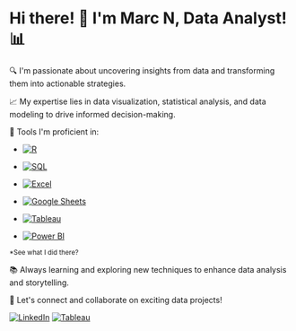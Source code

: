 
# Hi there! 👋 I'm Marc N, Data Analyst! 📊

🔍 I'm passionate about uncovering insights from data and transforming them into actionable strategies. 

📈 My expertise lies in data visualization, statistical analysis, and data modeling to drive informed decision-making.

🧰 Tools I'm proficient in:
-  [![R](https://img.shields.io/badge/-R-276DC3?style=flat-square&logo=R&logoColor=white)](https://www.r-project.org/)

-  [![SQL](https://img.shields.io/badge/-SQL-9cf?style=flat-square&logo=sql&logoColor=white)](https://en.wikipedia.org/wiki/SQL)

-  [![Excel](https://img.shields.io/badge/-Excel-green?style=flat-square&logo=Microsoft%20Excel&logoColor=white)](https://www.microsoft.com/en-us/microsoft-365/excel)

-  [![Google Sheets](https://img.shields.io/badge/-Google%20Sheets-brightgreen?style=flat-square&logo=Google%20Sheets&logoColor=white)](https://www.google.com/sheets/about/)

-  [![Tableau](https://img.shields.io/badge/-Tableau-blue?style=flat-square&logo=Tableau&logoColor=white)](https://www.tableau.com/)

-  [![Power BI](https://img.shields.io/badge/-Power%20BI-yellow?style=flat-square&logo=Power%20BI&logoColor=white)](https://powerbi.microsoft.com/)

<sup>*See what I did there?</sup>

📚 Always learning and exploring new techniques to enhance data analysis and storytelling.

🚀 Let's connect and collaborate on exciting data projects!

[![LinkedIn](https://img.shields.io/badge/-Connect-blue?style=flat-square&logo=Linkedin&logoColor=white&link=https://www.linkedin.com/in/marc-n-525b82169/)](https://www.linkedin.com/in/marc-n-525b82169/)
[![Tableau](https://img.shields.io/badge/-Tableau-orange?style=flat-square&logo=Tableau&logoColor=white&link=https://public.tableau.com/app/profile/marc.natividad)](https://public.tableau.com/app/profile/marc.natividad)
